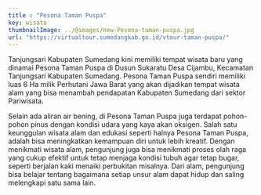 ```yaml
---
title : "Pesona Taman Puspa"
key: wisata
thumbnailImage: ../@images/new-Pesona-taman-puspa.jpg
url: "https://virtualtour.sumedangkab.go.id/vtour-taman-puspa/"
---
```

Tanjungsari Kabupaten Sumedang kini memiliki tempat wisata baru yang dinamai Pesona Taman Puspa di Dusun Sukaratu Desa Cijambu, Kecamatan Tanjungsari Kabupaten Sumedang. Pesona Taman Puspa sendiri memiliki luas 6 Ha milik Perhutani Jawa Barat yang akan dijadikan tempat wisata alam yang bisa menambah pendapatan Kabupaten Sumedang dari sektor Pariwisata.

Selain ada aliran air bening, di Pesona Taman Puspa juga terdapat pohon-pohon pinus dengan kondisi udara yang kaya akan oksigen. Salah satu keunggulan wisata alam dan edukasi seperti halnya Pesona Taman Puspa, adalah bisa meningkatkan kemampuan diri untuk lebih kreatif. Dengan menikmati wisata alam, pengunjung juga bisa menikmati proses olah raga yang cukup efektif untuk tetap menjaga kondisi tubuh agar tetap bugar, seperti berjalan kaki menaiki perbukitan misalnya. Dari alam, pengunjung bisa belajar tentang bagaimana setiap unsur alam dapat hidup dan saling melengkapi satu sama lain.

